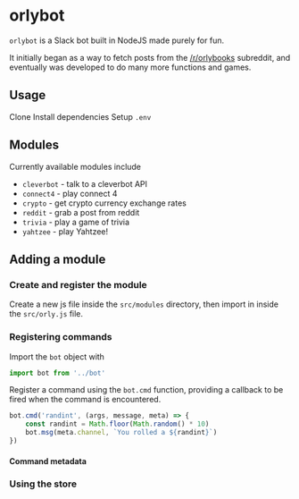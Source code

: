 # orlybot

`orlybot` is a Slack bot built in NodeJS made purely for fun.

It initially began as a way to fetch posts from the [/r/orlybooks](https://old.reddit.com/r/orlybooks) subreddit, and eventually was developed to do many more functions and games.

## Usage

Clone
Install dependencies
Setup `.env`

## Modules

Currently available modules include

-   `cleverbot` - talk to a cleverbot API
-   `connect4` - play connect 4
-   `crypto` - get crypto currency exchange rates
-   `reddit` - grab a post from reddit
-   `trivia` - play a game of trivia
-   `yahtzee` - play Yahtzee!

## Adding a module

### Create and register the module

Create a new js file inside the `src/modules` directory, then import in inside the `src/orly.js` file.

### Registering commands

Import the `bot` object with

```js
import bot from '../bot'
```

Register a command using the `bot.cmd` function, providing a callback to be fired when the command is encountered.

```js
bot.cmd('randint', (args, message, meta) => {
    const randint = Math.floor(Math.random() * 10)
    bot.msg(meta.channel, `You rolled a ${randint}`)
})
```

#### Command metadata

### Using the store
